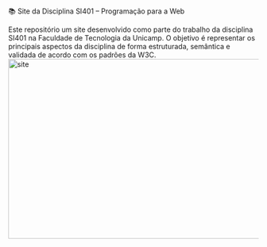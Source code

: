 📚 Site da Disciplina SI401 – Programação para a Web

Este repositório um site desenvolvido como parte do trabalho da disciplina SI401 na Faculdade de Tecnologia da Unicamp. 
O objetivo é representar os principais aspectos da disciplina de forma estruturada, semântica e validada de acordo com os padrões da W3C.
<img width="959" height="362" alt="site" src="https://github.com/user-attachments/assets/4e1ab149-fd9c-4cad-b7ff-77fa52be0fdd" />
